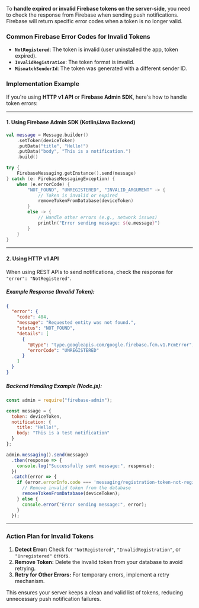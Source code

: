 To **handle expired or invalid Firebase tokens on the server-side**, you need to check the response from Firebase when sending push notifications. Firebase will return specific error codes when a token is no longer valid.

### **Common Firebase Error Codes for Invalid Tokens**

- **`NotRegistered`**: The token is invalid (user uninstalled the app, token expired).
- **`InvalidRegistration`**: The token format is invalid.
- **`MismatchSenderId`**: The token was generated with a different sender ID.

### **Implementation Example**

If you're using **HTTP v1 API** or **Firebase Admin SDK**, here's how to handle token errors:

---

#### **1. Using Firebase Admin SDK (Kotlin/Java Backend)**

```kotlin
val message = Message.builder()
    .setToken(deviceToken)
    .putData("title", "Hello!")
    .putData("body", "This is a notification.")
    .build()

try {
    FirebaseMessaging.getInstance().send(message)
} catch (e: FirebaseMessagingException) {
    when (e.errorCode) {
        "NOT_FOUND", "UNREGISTERED", "INVALID_ARGUMENT" -> {
            // Token is invalid or expired
            removeTokenFromDatabase(deviceToken)
        }
        else -> {
            // Handle other errors (e.g., network issues)
            println("Error sending message: ${e.message}")
        }
    }
}
```

---

#### **2. Using HTTP v1 API**

When using REST APIs to send notifications, check the response for `"error": "NotRegistered"`.

##### **Example Response (Invalid Token):**

```json
{
  "error": {
    "code": 404,
    "message": "Requested entity was not found.",
    "status": "NOT_FOUND",
    "details": [
      {
        "@type": "type.googleapis.com/google.firebase.fcm.v1.FcmError",
        "errorCode": "UNREGISTERED"
      }
    ]
  }
}
```

##### **Backend Handling Example (Node.js):**

```javascript
const admin = require("firebase-admin");

const message = {
  token: deviceToken,
  notification: {
    title: "Hello!",
    body: "This is a test notification"
  }
};

admin.messaging().send(message)
  .then(response => {
    console.log("Successfully sent message:", response);
  })
  .catch(error => {
    if (error.errorInfo.code === 'messaging/registration-token-not-registered') {
      // Remove invalid token from the database
      removeTokenFromDatabase(deviceToken);
    } else {
      console.error("Error sending message:", error);
    }
  });
```

---

### **Action Plan for Invalid Tokens**
1. **Detect Error:** Check for `"NotRegistered"`, `"InvalidRegistration"`, or `"Unregistered"` errors.  
2. **Remove Token:** Delete the invalid token from your database to avoid retrying.  
3. **Retry for Other Errors:** For temporary errors, implement a retry mechanism.

This ensures your server keeps a clean and valid list of tokens, reducing unnecessary push notification failures.
